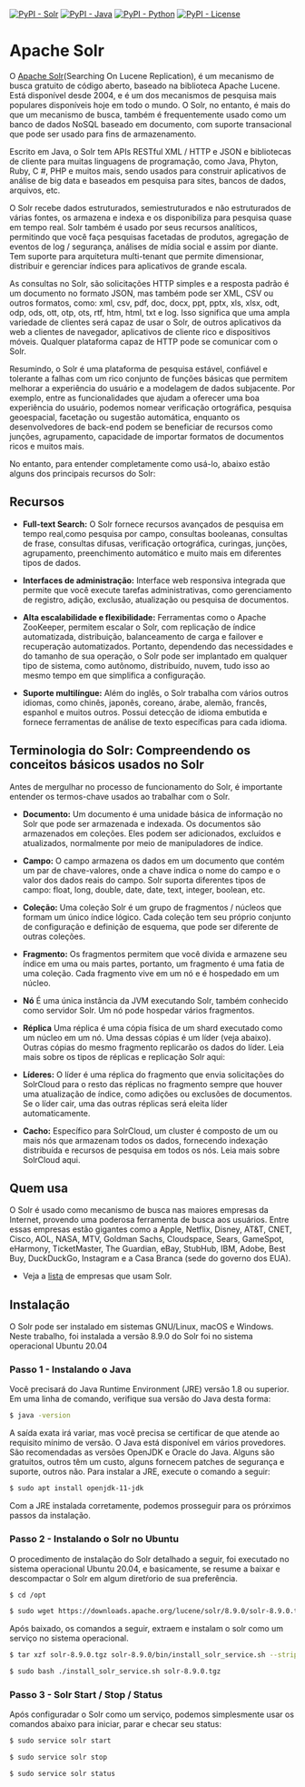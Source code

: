 [![PyPI - Solr](https://img.shields.io/badge/Solr-v8.9.0-orange)](https://solr.apache.org/)
[![PyPI - Java](https://img.shields.io/badge/OpenJDK-1.8-blueviolet)](https://openjdk.java.net/)
[![PyPI - Python](https://img.shields.io/badge/python-v3.6+-blue.svg)](https://pypi.org/project/bertopic/)
[![PyPI - License](https://img.shields.io/badge/license-MIT-green.svg)](https://github.com/mediote/twAnalytics/blob/main/LICENSE)

# Apache Solr
O [Apache Solr](https://solr.apache.org/)(Searching On Lucene Replication), é um mecanismo de busca gratuito de código aberto, baseado na biblioteca Apache Lucene. Está disponível desde 2004, e é um dos mecanismos de pesquisa mais populares disponíveis hoje em todo o mundo. O Solr, no entanto, é mais do que um mecanismo de busca, também é frequentemente usado como um banco de dados NoSQL baseado em documento, com suporte transacional que pode ser usado para fins de armazenamento.
 
Escrito em Java, o Solr tem APIs RESTful XML / HTTP e JSON e bibliotecas de cliente para muitas linguagens de programação, como Java, Phyton, Ruby, C #, PHP e muitos mais, sendo usados para construir aplicativos de análise de big data e baseados em pesquisa para sites, bancos de dados, arquivos, etc.
 
O Solr recebe dados estruturados, semiestruturados e não estruturados de várias fontes, os armazena e indexa e os disponibiliza para pesquisa quase em tempo real. Solr também é usado por seus recursos analíticos, permitindo que você faça pesquisas facetadas de produtos, agregação de eventos de log / segurança, análises de mídia social e assim por diante. Tem suporte para arquitetura multi-tenant que permite dimensionar, distribuir e gerenciar índices para aplicativos de grande escala.

As consultas no Solr, são solicitações HTTP simples e a resposta padrão é um documento no formato JSON, mas também pode ser XML, CSV ou outros formatos, como: xml, csv, pdf, doc, docx, ppt, pptx, xls, xlsx, odt, odp, ods, ott, otp, ots, rtf, htm, html, txt e log. Isso significa que uma ampla variedade de clientes será capaz de usar o Solr, de outros aplicativos da web a clientes de navegador, aplicativos de cliente rico e dispositivos móveis. Qualquer plataforma capaz de HTTP pode se comunicar com o Solr. 

Resumindo, o Solr é uma plataforma de pesquisa estável, confiável e tolerante a falhas com um rico conjunto de funções básicas que permitem melhorar a experiência do usuário e a modelagem de dados subjacente. Por exemplo, entre as funcionalidades que ajudam a oferecer uma boa experiência do usuário, podemos nomear verificação ortográfica, pesquisa geoespacial, facetação ou sugestão automática, enquanto os desenvolvedores de back-end podem se beneficiar de recursos como junções, agrupamento, capacidade de importar formatos de documentos ricos e muitos mais.

No entanto, para entender completamente como usá-lo, abaixo estão alguns dos principais recursos do Solr:

## Recursos

* <b>Full-text Search:</b> O Solr fornece recursos avançados de pesquisa em tempo real,como pesquisa por campo, consultas booleanas, consultas de frase, consultas difusas, verificação ortográfica, curingas, junções, agrupamento, preenchimento automático e muito mais em diferentes tipos de dados.

* <b>Interfaces de administração:</b> Interface web responsiva integrada que permite que você execute tarefas administrativas, como gerenciamento de registro, adição, exclusão, atualização ou pesquisa de documentos.

* <b>Alta escalabilidade e flexibilidade:</b> Ferramentas como o Apache ZooKeeper, permitem escalar o Solr, com replicação de índice automatizada, distribuição, balanceamento de carga e failover e recuperação automatizados. Portanto, dependendo das necessidades e do tamanho de sua operação, o Solr pode ser implantado em qualquer tipo de sistema, como autônomo, distribuído, nuvem, tudo isso ao mesmo tempo em que simplifica a configuração.

* <b>Suporte multilíngue:</b> Além do inglês, o Solr trabalha com vários outros idiomas, como chinês, japonês, coreano, árabe, alemão, francês, espanhol e muitos outros. Possui detecção de idioma embutida e fornece ferramentas de análise de texto específicas para cada idioma.

## Terminologia do Solr: Compreendendo os conceitos básicos usados no Solr 

Antes de mergulhar no processo de funcionamento do Solr, é importante entender os termos-chave usados ao trabalhar com o Solr.

* <b>Documento:</b> Um documento é uma unidade básica de informação no Solr que pode ser armazenada e indexada. Os documentos são armazenados em coleções. Eles podem ser adicionados, excluídos e atualizados, normalmente por meio de manipuladores de índice.

* <b>Campo:</b> O campo armazena os dados em um documento que contém um par de chave-valores, onde a chave indica o nome do campo e o valor dos dados reais do campo. Solr suporta diferentes tipos de campo: float, long, double, date, date, text, integer, boolean, etc.

* <b>Coleção:</b> Uma coleção Solr é um grupo de fragmentos / núcleos que formam um único índice lógico. Cada coleção tem seu próprio conjunto de configuração e definição de esquema, que pode ser diferente de outras coleções.

* <b>Fragmento:</b> Os fragmentos permitem que você divida e armazene seu índice em uma ou mais partes, portanto, um fragmento é uma fatia de uma coleção. Cada fragmento vive em um nó e é hospedado em um núcleo.

* <b>Nó</b> É uma única instância da JVM executando Solr, também conhecido como servidor Solr. Um nó pode hospedar vários fragmentos.

* <b>Réplica</b> Uma réplica é uma cópia física de um shard executado como um núcleo em um nó. Uma dessas cópias é um líder (veja abaixo). Outras cópias do mesmo fragmento replicarão os dados do líder. Leia mais sobre os tipos de réplicas e replicação Solr aqui:

* <b>Líderes:</b> O líder é uma réplica do fragmento que envia solicitações do SolrCloud para o resto das réplicas no fragmento sempre que houver uma atualização de índice, como adições ou exclusões de documentos. Se o líder cair, uma das outras réplicas será eleita líder automaticamente.

* <b>Cacho:</b> Específico para SolrCloud, um cluster é composto de um ou mais nós que armazenam todos os dados, fornecendo indexação distribuída e recursos de pesquisa em todos os nós. Leia mais sobre SolrCloud aqui.

## Quem usa

O Solr é usado como mecanismo de busca nas maiores empresas da Internet, provendo uma poderosa ferramenta de busca aos usuários. Entre essas empresas estão gigantes como a Apple, Netflix, Disney, AT&T, CNET, Cisco, AOL, NASA, MTV, Goldman Sachs, Cloudspace, Sears, GameSpot, eHarmony, TicketMaster, The Guardian, eBay, StubHub, IBM, Adobe, Best Buy, DuckDuckGo, Instagram e a Casa Branca (sede do governo dos EUA).

* Veja a [lista](https://wiki.apache.org/solr/PublicServers) de empresas que usam Solr.

 
## Instalação

O Solr pode ser instalado em sistemas GNU/Linux, macOS e Windows. Neste trabalho, foi instalada a versão 8.9.0 do Solr foi no sistema operacional Ubuntu 20.04

### Passo 1 - Instalando o Java

Você precisará do Java Runtime Environment (JRE) versão 1.8 ou superior. Em uma linha de comando, verifique sua versão do Java desta forma:

```bash
$ java -version
``` 
A saída exata irá variar, mas você precisa se certificar de que atende ao requisito mínimo de versão. O Java está disponível em vários provedores. São recomendadas as versões OpenJDK e Oracle do Java. Alguns são gratuitos, outros têm um custo, alguns fornecem patches de segurança e suporte, outros não. Para instalar a JRE, execute o comando a seguir:

```bash
$ sudo apt install openjdk-11-jdk
``` 

Com a JRE instalada corretamente, podemos prosseguir para os prórximos passos da instalação.

### Passo 2 - Instalando o Solr no Ubuntu
O procedimento de instalação do Solr detalhado a seguir, foi executado no sistema operacional Ubuntu 20.04, e basicamente, se resume a baixar e descompactar o Solr em algum diretŕorio de sua preferência.

```bash
$ cd /opt
``` 
```bash
$ sudo wget https://downloads.apache.org/lucene/solr/8.9.0/solr-8.9.0.tgz
``` 

Após baixado, os comandos a seguir, extraem e instalam o solr como um serviço no sistema operacional.

```bash
$ tar xzf solr-8.9.0.tgz solr-8.9.0/bin/install_solr_service.sh --strip-components=2
``` 
```bash
$ sudo bash ./install_solr_service.sh solr-8.9.0.tgz
``` 

### Passo 3 - Solr Start / Stop / Status 

Após configuradar o Solr como um serviço, podemos simplesmente usar os comandos abaixo para iniciar, parar e checar seu status: 

```bash
$ sudo service solr start
``` 
```bash
$ sudo service solr stop
``` 
```bash
$ sudo service solr status
``` 
